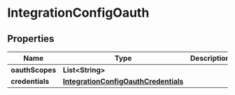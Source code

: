 # IntegrationConfigOauth

## Properties
Name | Type | Description | Notes
------------ | ------------- | ------------- | -------------
**oauthScopes** | **List&lt;String&gt;** |  | 
**credentials** | [**IntegrationConfigOauthCredentials**](IntegrationConfigOauthCredentials.md) |  | 
